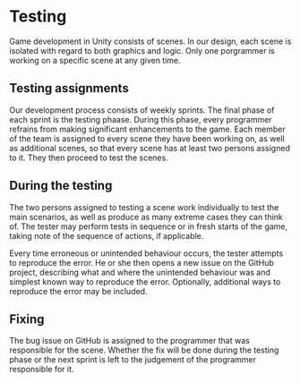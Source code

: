 Testing
=======

Game development in Unity consists of scenes. In our design, each scene is isolated with regard to both graphics and logic. Only one porgrammer is working on a specific scene at any given time.

Testing assignments
-------------------

Our development process consists of weekly sprints. The final phase of each sprint is the testing phaase. During this phase, every programmer refrains from making significant enhancements to the game. Each member of the team is assigned to every scene they have been working on, as well as additional scenes, so that every scene has at least two persons assigned to it. They then proceed to test the scenes.

During the testing
------------------
The two persons assigned to testing a scene work individually to test the main scenarios, as well as produce as many extreme cases they can think of. The tester may perform tests in sequence or in fresh starts of the game, taking note of the sequence of actions, if applicable.

Every time erroneous or unintended behaviour occurs, the tester attempts to reproduce the error. He or she then opens a new issue on the GitHub project, describing what and where the unintended behaviour was and simplest known way to reproduce the error. Optionally, additional ways to reproduce the error may be included.

Fixing
------
The bug issue on GitHub is assigned to the programmer that was responsible for the scene. Whether the fix will be done during the testing phase or the next sprint is left to the judgement of the programmer responsible for it.
